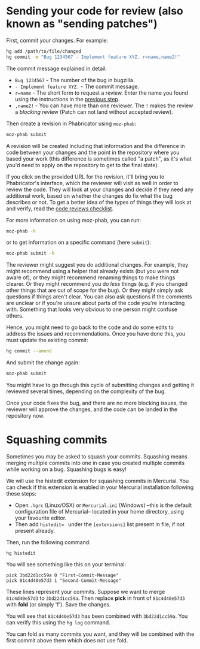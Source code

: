 # Sending your code for review (also known as "sending patches")

First, commit your changes. For example:

```bash
hg add /path/to/file/changed
hg commit -m "Bug 1234567 - Implement feature XYZ. r=name,name2!"
```

 The commit message explained in detail:
 - `Bug 1234567` - The number of the bug in bugzilla.
 - `- Implement feature XYZ.` - The commit message.
 - `r=name` - The short form to request a review. Enter the name you found using the
 instructions in the [previous step](./code-reviews-find-reviewer.md).
 - `,name2!` - You can have more than one reviewer. The `!` makes the review a *blocking* review (Patch can not land without accepted review).

Then create a revision in Phabricator using `moz-phab`:

```bash
moz-phab submit
```

A revision will be created including that information and the difference in code between your changes and the point in the repository where you based your work (this difference is sometimes called "a patch", as it's what you'd need to apply on the repository to get to the final state).

If you click on the provided URL for the revision, it'll bring you to Phabricator's interface, which the reviewer will visit as well in order to review the code. They will look at your changes and decide if they need any additional work, based on whether the changes do fix what the bug describes or not. To get a better idea of the types of things they will look at and verify, read the [code reviews checklist](./code-reviews-checklist.md).

For more information on using moz-phab, you can run:

```bash
moz-phab -h
```

or to get information on a specific command (here `submit`):

```bash
moz-phab submit -h
```

The reviewer might suggest you do additional changes. For example, they might recommend using a helper that already exists (but you were not aware of), or they might recommend renaming things to make things clearer. Or they might recommend you do *less* things (e.g. if you changed other things that are out of scope for the bug). Or they might simply ask questions if things aren't clear. You can also ask questions if the comments are unclear or if you're unsure about parts of the code you're interacting with. Something that looks very obvious to one person might confuse others.

Hence, you might need to go back to the code and do some edits to address the issues and recommendations. Once you have done this, you must update the existing commit:

```bash
hg commit --amend
```

And submit the change again:

```bash
moz-phab submit
```

You might have to go through this cycle of submitting changes and getting it reviewed several times, depending on the complexity of the bug.

Once your code fixes the bug, and there are no more blocking issues, the reviewer will approve the changes, and the code can be landed in the repository now.


# Squashing commits

Sometimes you may be asked to squash your commits. Squashing means merging multiple commits into one in case you created multiple commits while working on a bug. Squashing bugs is easy!

We will use the histedit extension for squashing commits in Mercurial. You can check if this extension is enabled in your Mercurial installation following these steps:

* Open `.hgrc` (Linux/OSX) or `Mercurial.ini` (Windows) –this is the default configuration file of Mercurial– located in your home directory, using your favourite editor.
* Then add `histedit= ` under the `[extensions]` list present in file, if not present already.

Then, run the following command:

`hg histedit`

You will see something like this on your terminal:

```
pick 3bd22d1cc59a 0 "First-Commit-Message"
pick 81c4d40e57d3 1 "Second-Commit-Message"
```

These lines represent your commits. Suppose we want to merge `81c4d40e57d3` to `3bd22d1cc59a`. Then replace **pick** in front of `81c4d40e57d3` with **fold** (or simply 'f'). Save the changes.

You will see that `81c4d40e57d3` has been combined with `3bd22d1cc59a`. You can verify this using the `hg log` command.

You can fold as many commits you want, and they will be combined with the first commit above them which does not use fold.
